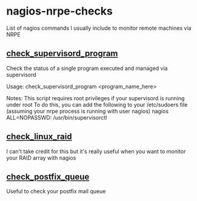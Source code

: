 # nagios-nrpe-checks


List of nagios commands I usually include to monitor remote machines via NRPE


## [check_supervisord_program](plugins/check_supervisord_program)

Check the status of a single program executed and managed via supervisord

Usage: check_supervisord_program <program_name_here>

Notes: This script requires root privileges if your supervisord is running under root
To do this, you can add the following to your /etc/sudoers file (assuming your nrpe process is running with user nagios)
nagios ALL=NOPASSWD: /usr/bin/supervisorctl


## [check_linux_raid](plugins/check_linux_raid)

I can't take credit for this but it's really useful when you want to monitor your RAID array with nagios
 

## [check_postfix_queue](plugins/check_postfix_queue)

Useful to check your postfix mail queue